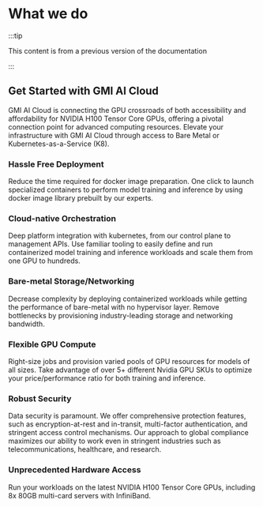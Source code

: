 # What we do
:::tip

This content is from a previous version of the documentation

:::

## Get Started with GMI AI Cloud
GMI AI Cloud is connecting the GPU crossroads of both accessibility and affordability for NVIDIA H100 Tensor Core GPUs, offering a pivotal connection point for advanced computing resources. Elevate your infrastructure with GMI AI Cloud through access to Bare Metal or Kubernetes-as-a-Service (K8).

### Hassle Free Deployment

Reduce the time required for docker image preparation. One click to launch specialized containers to perform model training and inference by using docker image library prebuilt by our experts.

### Cloud-native Orchestration

Deep platform integration with kubernetes, from our control plane to management APIs. Use familiar tooling to easily define and run containerized model training and inference workloads and scale them from one GPU to hundreds.

### Bare-metal Storage/Networking

Decrease complexity by deploying containerized workloads while getting the performance of bare-metal with no hypervisor layer. Remove bottlenecks by provisioning industry-leading storage and networking bandwidth.

### Flexible GPU Compute

Right-size jobs and provision varied pools of GPU resources for models of all sizes. Take advantage of over 5+ different Nvidia GPU SKUs to optimize your price/performance ratio for both training and inference.

### Robust Security

Data security is paramount. We offer comprehensive protection features, such as encryption-at-rest and in-transit, multi-factor authentication, and stringent access control mechanisms. Our approach to global compliance maximizes our ability to work even in stringent industries such as telecommunications, healthcare, and research.

### Unprecedented Hardware Access

Run your workloads on the latest NVIDIA H100 Tensor Core GPUs, including 8x 80GB multi-card servers with InfiniBand.
